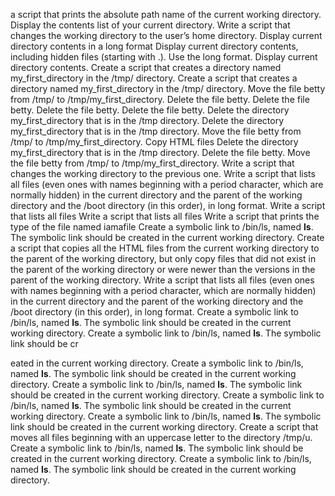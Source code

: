 a script that prints the absolute path name of the current working directory.
Display the contents list of your current directory.
Write a script that changes the working directory to the user’s home directory.
Display current directory contents in a long format
Display current directory contents, including hidden files (starting with .). Use the long format.
Display current directory contents.
Create a script that creates a directory named my_first_directory in the /tmp/ directory.
Create a script that creates a directory named my_first_directory in the /tmp/ directory.
Move the file betty from /tmp/ to /tmp/my_first_directory.
Delete the file betty.
Delete the file betty.
Delete the file betty.
Delete the file betty.
Delete the directory my_first_directory that is in the /tmp directory.
Delete the directory my_first_directory that is in the /tmp directory.
Move the file betty from /tmp/ to /tmp/my_first_directory.
Copy HTML files
Delete the directory my_first_directory that is in the /tmp directory.
Delete the file betty.
Move the file betty from /tmp/ to /tmp/my_first_directory.
Write a script that changes the working directory to the previous one.
Write a script that lists all files (even ones with names beginning with a period character, which are normally hidden) in the current directory and the parent of the working directory and the /boot directory (in this order), in long format.
Write a script that lists all files
Write a script that lists all files
Write a script that prints the type of the file named iamafile
Create a symbolic link to /bin/ls, named __ls__. The symbolic link should be created in the current working directory.
Create a script that copies all the HTML files from the current working directory to the parent of the working directory, but only copy files that did not exist in the parent of the working directory or were newer than the versions in the parent of the working directory.
Write a script that lists all files (even ones with names beginning with a period character, which are normally hidden) in the current directory and the parent of the working directory and the /boot directory (in this order), in long format.
Create a symbolic link to /bin/ls, named __ls__. The symbolic link should be created in the current working directory.
Create a symbolic link to /bin/ls, named __ls__. The symbolic link should be cr

eated in the current working directory.
Create a symbolic link to /bin/ls, named __ls__. The symbolic link should be created in the current working directory.
Create a symbolic link to /bin/ls, named __ls__. The symbolic link should be created in the current working directory.
Create a symbolic link to /bin/ls, named __ls__. The symbolic link should be created in the current working directory.
Create a symbolic link to /bin/ls, named __ls__. The symbolic link should be created in the current working directory.
Create a script that moves all files beginning with an uppercase letter to the directory /tmp/u.
Create a symbolic link to /bin/ls, named __ls__. The symbolic link should be created in the current working directory.
Create a symbolic link to /bin/ls, named __ls__. The symbolic link should be created in the current working directory.
